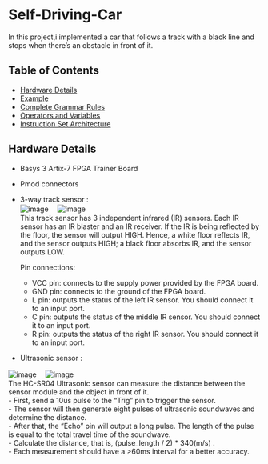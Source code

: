 # Self-Driving-Car
In this project,i implemented a car that follows a track with a black line and stops when there’s an obstacle in front of it.
  
  
## Table of Contents
* [Hardware Details](#Hardware-Details)
* [Example](#Example) 
* [Complete Grammar Rules](#Complete-Grammar-Rules)
* [Operators and Variables](#Operators-and-Variables)
* [Instruction Set Architecture](#Instruction-Set-Architecture)

## Hardware Details
- Basys 3 Artix-7 FPGA Trainer Board
- Pmod connectors
- 3-way track sensor :    
![image](https://user-images.githubusercontent.com/86723888/154815908-60290024-db19-443e-b5d0-c4718fb3807a.png) 　![image](https://user-images.githubusercontent.com/86723888/154815920-97cd8817-840f-4531-b092-8ef306beed8c.png)  
This track sensor has 3 independent infrared (IR) sensors. Each IR sensor has an IR blaster and an IR
receiver. If the IR is being reflected by the floor, the sensor will output HIGH. Hence, a white floor
reflects IR, and the sensor outputs HIGH; a black floor absorbs IR, and the sensor outputs LOW.  
  
  
  Pin connections:  
   - VCC pin: connects to the supply power provided by the FPGA board.  
   - GND pin: connects to the ground of the FPGA board.  
   - L pin: outputs the status of the left IR sensor. You should connect it to an input port.  
   - C pin: outputs the status of the middle IR sensor. You should connect it to an input port.  
   - R pin: outputs the status of the right IR sensor. You should connect it to an input port.  
  
 
    

- Ultrasonic sensor :  
  
![image](https://user-images.githubusercontent.com/86723888/154815935-797438aa-481d-43a5-95ba-92137b9db3d6.png) 　![image](https://user-images.githubusercontent.com/86723888/154816411-fba4b50c-3658-4d55-900d-fca8e563cc24.png)    
  The HC-SR04 Ultrasonic sensor can measure the distance between the sensor module and the object in front of it.  
     - First, send a 10us pulse to the “Trig” pin to trigger the sensor.   
     - The sensor will then generate eight pulses of ultrasonic soundwaves and determine the distance.   
     - After that, the “Echo” pin will output a long pulse. The length of the pulse is equal to the total travel time of the soundwave.  
     - Calculate the distance, that is, (pulse_length / 2) * 340(m/s) .  
     - Each measurement should have a >60ms interval for a better accuracy.


